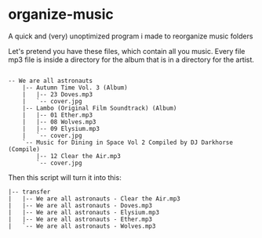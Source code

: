 # organize-music
A quick and (very) unoptimized program i made to reorganize music folders

Let's pretend you have these files, which contain all you music.
Every file mp3 file is inside a directory for the album that is in a directory for the artist.
```

-- We are all astronauts
    |-- Autumn Time Vol. 3 (Album)
    |   |-- 23 Doves.mp3
    |   `-- cover.jpg
    |-- Lambo (Original Film Soundtrack) (Album)
    |   |-- 01 Ether.mp3
    |   |-- 08 Wolves.mp3
    |   |-- 09 Elysium.mp3
    |   `-- cover.jpg
    `-- Music for Dining in Space Vol 2 Compiled by DJ Darkhorse (Compile)
        |-- 12 Clear the Air.mp3
        `-- cover.jpg

```


Then this script will turn it into this:

```
|-- transfer
|   |-- We are all astronauts - Clear the Air.mp3
|   |-- We are all astronauts - Doves.mp3
|   |-- We are all astronauts - Elysium.mp3
|   |-- We are all astronauts - Ether.mp3
|   `-- We are all astronauts - Wolves.mp3
```
